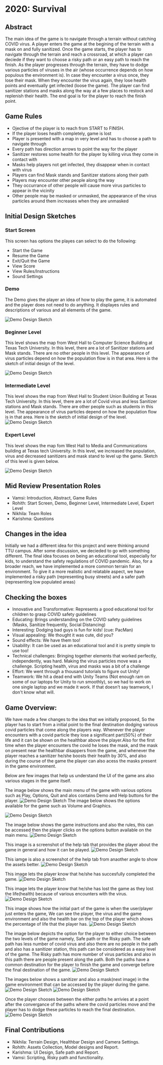 # 2020: Survival
## Abstract
The main idea of the game is to navigate through a terrain without catching COVID virus. A player enters the game at the begining of the terrain with a mask on and fully sanitized. Once the game starts, the player has to navigate through the terrain and reach a crossroad, at which a player can deciede if they want to choose a risky path or an easy path to reach the finish. As the player progresses through the terrain, they have to dodge various particles of viruses in the air (whose occurrence depends on how populous the environment is). In case they encounter a virus once, they lose their mask. When they encounter the virus again, they lose health points and eventually get infected (loose the game). The player can find sanitizer stations and masks along the way at a few places to restock and replenish their health. The end goal is for the player to reach the finish point.

## Game Rules
- Ojective of the player is to reach from START to FINISH. 
- If the player loses health completely, game is lost
- Player is presented with a map in very level and has to choose a path to navigate through
- Every path has direction arrows to point the way for the player
- Sanitizer restores some health for the player by killing virus they come in contact with
- Masks help players not get infected, they disappear when in contact with virus
- Players can find Mask stands and Sanitizer stations along their path
- Players may encounter other people along the way
- They occurrance of other people will cause more virus particles to appear in the vicinity
- Other people may be masked or unmasked, the appearance of the virus particles around them increases when they are unmasked

## Initial Design Sketches
### Start Screen
This screen has options the playes can select to do the following:
- Start the Game
- Resume the Game
- Exit/Quit the Game
- View Score
- View Rules/Instructions
- Sound Settings

### Demo
The Demo gives the player an idea of how to play the game, it is automated and the player does not need to do anything. It displayes rules and descriptions of various and all elements of the game.

![Demo Design Sketch](https://github.com/karishmagarikapalli/VirtualReality_Project_2/blob/main/Demo.jpeg)

### Beginner Level
This level shows the map from West Hall to Computer Science Building at Texas Tech University. In this level, there are a lot of Sanitizer stations and Mask stands. There are no other people in this level. The appearance of virus particles depend on how the population flow is in that area.
Here is the sketch of initial design of the level.

![Demo Design Sketch](https://github.com/karishmagarikapalli/VirtualReality_Project_2/blob/main/Beginner%20Level.jpeg)

### Intermediate Level
This level shows the map from West Hall to Student Union Building at Texas Tech University. In this level, there are a lot of Covid virus and less Sanitizer stations and Mask stands. There are other people such as students in this level. The appearance of virus particles depend on how the population flow is in that area.
Here is the sketch of initial design of the level.
![Demo Design Sketch](https://github.com/karishmagarikapalli/VirtualReality_Project_2/blob/main/Medium_VR.png)

### Expert Level
This level shows the map fom West Hall to Media and Communications building at Texas tech University. In this level, we increased the population, virus and decreased sanitizers and mask stand to level up the game. Sketch of this level is given below.

![Demo Design Sketch](https://github.com/karishmagarikapalli/VirtualReality_Project_2/blob/main/ExpertLevel.png)

## Mid Review Presentation Roles
- Vamsi: Introduction, Abstract, Game Rules
- Rohith: Start Screen, Demo, Beginner Level, Intermediate Level, Expert Level
- Nikhila: Team Roles
- Karishma: Questions

## Changes in the idea
Initially we had a different idea for this project and were thinking around TTU campus. After some discussion, we decieded to go with something different. The final idea focuses on being an educational tool, especially for kids, to understand the safety regulations of COVID pandemic. Also, for a broader reach, we have implemented a more common terrain for an environment. To give it a more realistic and relatable aspect, we have implemented a risky path (representing busy streets) and a safer path (representing low populated areas)

## Checking the boxes
- Innovative and Transformative: Represents a good educational tool for children to grasp COVID safety guidelines
- Educating: Brings understanding on the COVID safety guidelines (Masks, Sanitize frequently, Social Distancing)
- Interesting: Dodging bad guys is fun for kids! (cue: PacMan)
- Visual appealing: We thought it was cute, did you?
- Sound effects: We have them too!
- Usability: It can be used as an educational tool and it is pretty simple to use too!
- Technical challenges: Bringing together elements that worked perfectly, independently, was hard.
Making the virus particles move was a challenge.
Scripting health, virus and masks was a bit of a challenge
- Effort: We went through a thousand tutorials to figure out Unity!
- Teamwork: We hit a dead end with Unity Teams (Not enough ram on some of our laptops for Unity to run smoothly), so we had to work on one single laptop and we made it work. If that doesn't say teamwork, I don't know what will.

## Game Overview:
We have made a few changes to the idea that we initially proposed, So the player has to start from a initial point to the final destination dodging various covid particles that come along the players way. Whenever the player encounters with a covid particle they lose a significant part(50%) of their life and it can be shown on the healthbar above the player.Also for the first time when the player encounters the covid he loses the mask, and the mask on present near the healthbar disappers from the game, and whenever the player reaches a sanitizer he/she boosts their health by 30%, and also during the course of the game the player can also acess the masks present in the game environment.

Below are few images that help us understand the UI of the game ans also various stages in the game itself. 

The image below shows the main menu of the game with various options such as Play, Options, Quit and alos contains Demo and Help buttons for the player. 
![Demo Design Sketch](https://github.com/karishmagarikapalli/VirtualReality_Project_2/blob/main/Screenshots/Screen%20Shot%202020-11-29%20at%203.54.40%20PM.png)
The image below shows the options available for the game such as Volume and Graphics.

![Demo Design Sketch](https://github.com/karishmagarikapalli/VirtualReality_Project_2/blob/main/Screenshots/Screen%20Shot%202020-11-29%20at%203.55.19%20PM.png)

The image below shows the game instructions and also the rules, this can be accessed then the player clicks on the options button available on the main menu.
![Demo Design Sketch](https://github.com/karishmagarikapalli/VirtualReality_Project_2/blob/main/Screenshots/Screen%20Shot%202020-11-29%20at%203.55.39%20PM.png)

This image is a screenshot of the help tab that provides the player about the game in general and how it can be played.
![Demo Design Sketch](https://github.com/karishmagarikapalli/VirtualReality_Project_2/blob/main/Screenshots/Screen%20Shot%202020-11-29%20at%203.57.07%20PM.png)

This iamge is also a screenshot of the help tab from anaother angle to show the assets better.
![Demo Design Sketch](https://github.com/karishmagarikapalli/VirtualReality_Project_2/blob/main/Screenshots/Screen%20Shot%202020-11-29%20at%203.58.36%20PM.png)

This image lets the player know that he/she has succesfully completed the game.
![Demo Design Sketch](https://github.com/karishmagarikapalli/VirtualReality_Project_2/blob/main/Screenshots/Screen%20Shot%202020-11-29%20at%203.59.27%20PM.png)

This image lets the player know that he/she has lost the game as they lost the life(health) because of various encounters with the virus.
![Demo Design Sketch](https://github.com/karishmagarikapalli/VirtualReality_Project_2/blob/main/Screenshots/Screen%20Shot%202020-11-29%20at%203.59.35%20PM.png)

This image shows how the initial part of the game is when the user/player just enters the game, We can see the player, the virus and the game environment and also the health bar on the top of the player which shows the percentage of life that the player has.
![Demo Design Sketch](https://github.com/karishmagarikapalli/VirtualReality_Project_2/blob/main/Screenshots/Screen%20Shot%202020-11-29%20at%204.02.22%20PM.png)

The image below depicts the option for the player to either choice between the two levels of the game namely, Safe path or the Risky path. The safe path has less number of covid virus and also there are no people in the path and also has a sanitizer station, this path can be considered as a easy level of the game.
The Risky path has more number of virus particles and also in this path there are people present along the path. Both the paths have a common destination for the player to finish the game and converge before the final destination of the game.
![Demo Design Sketch](https://github.com/karishmagarikapalli/VirtualReality_Project_2/blob/main/Screenshots/Screen%20Shot%202020-11-29%20at%204.06.13%20PM.png)

The images below shows a sanitizer and also a mask(next image) in the game environment that can  be accessed by the player during the game.
![Demo Design Sketch](https://github.com/karishmagarikapalli/VirtualReality_Project_2/blob/main/Screenshots/Screen%20Shot%202020-11-29%20at%204.06.37%20PM.png)
![Demo Design Sketch](https://github.com/karishmagarikapalli/VirtualReality_Project_2/blob/main/Screenshots/Screen%20Shot%202020-11-29%20at%204.07.10%20PM.png)

Once the player chooses between the either paths he arrivies at a point after the convergance of the paths where the covid particles move and the player has to dodge these particles to reach the final destination. 
![Demo Design Sketch](https://github.com/karishmagarikapalli/VirtualReality_Project_2/blob/main/Screenshots/Screen%20Shot%202020-11-29%20at%204.18.44%20PM.png)
## Final Contributions
- Nikhila: Terrain Design, Healthbar Design and Camera Settings.
- Rohith: Assets Collection, Model designs and Report.
- Karishma: UI Design, Safe path and Report.
- Vamsi: Scripting, Risky path and functionality.
